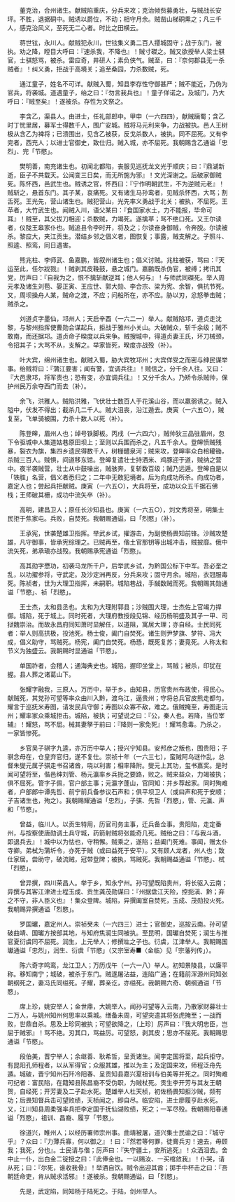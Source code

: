 <!-- { "loadSidebar": true } -->
　　董克治，合州诸生。献贼陷重庆，分兵来攻；克治倾赀募勇壮，与贼战长安坪。不胜，退据硐中。贼诱以爵位，不动；相守月余。贼凿山梯硐熏之；凡三千人，感克治风义，至死无二心者。时比之田横云。

　　蒋世铉，永川人。献贼犯永川，世铉集义勇二百人撄城固守；战于东门，被执。劝之降，瞠目大呼曰：『速杀我，不降也』！贼寸磔之。贼又欲授举人梁士骐官，士骐怒骂，被杀。雷应奇，井研人；素负侠气。贼至，曰：『奈何郡县无一杀贼者』！纠义勇，拒战于高境关；追至桑园，力杀数贼，死。

　　通江童子，姓名不可详。献贼入蜀，知县李存性守御甚严；贼不能近，乃伪为官兵，将袭城。道遇童子，绐之曰：『勿言我兵也』！童子佯诺之。及城门，乃大呼曰：『贼至矣』！遂被杀。存性为文祭之。

　　李含乙，渠县人。由进士，任礼部郎中。甲申（一六四四），献贼躏蜀；含乙时丁忧里居，募军士得数千人，围广安城。贼将马元利来争，力战被执。邑人王树极从含乙为裨将；已溃围出，见含乙被获，反戈杀数人，被执。同不屈死。又有李完者，西充人；以进士官御史，致仕归。贼入城，亦不屈死。我朝赐含乙通谥「忠烈」、完「节愍」。

　　樊明善，南充诸生也。初闻北都陷，丧服见巡抚龙文光于顺庆；曰：『鼎湖新逝，臣子不共载天。公闻变三日矣，而无所施为邪』！文光深谢之。后破家御贼死。陈怀西，邑武生也。贼诱之官，怀西曰：『宁作明朝武生，不为逆贼元老』！贼斩之，悬首东门。其子某，哀痛死。又有诸生马孙鸾者，见贼杀怀西，大骂；割舌死。王光先，营山诸生也。贼犯营山，光先率义勇战于北关；被执，不屈死。王苹者，大竹武生也。闻贼入川，语父某曰：『食国家水土，力不能报，毕命可耳』！贼至，其父拔刀相迎；杀数贼，力竭死。遂擒苹；骂不绝口死。又王尔读者，仪陇王皋家仆也。贼追县令李时开，将及之；尔读奋身御贼，令奔脱。尔读被杀。黎应大，夹江贡生。潜结乡邻之倡义者，图恢复；事露，贼支解之。子照斗、照逵、照鸾，同日遇害。

　　熊兆柱、李师武、鱼嘉鹏，皆叙州诸生也；倡义讨贼。兆柱被获，骂曰：『天运至此，任尔戕戮』！贼剥其皮鞔鼓，悬之城门。嘉鹏既杀伪官，被缚；拷讯其党，厉声曰：『自我为之，恨不擒斩献逆耳；他人何与』！与师武同磔死。举人周元孝及诸生刘苞、晏正寅、王应世、郭大勋、李合宗、梁为宪、余智，俱抗节死。又，周坝操舟人某，贼命之渡，不应；问船所在，亦不应。胁以刃，忿怒拳击贼；贼杀之。

　　刘道贞字墨仙，邛州人；天启辛酉（一六二一）举人。献贼陷邛，道贞走沈黎，与黎州指挥使曹勋合谋起兵，拒战于雅州小关山。大破贼众，斩千余级；贼不敢南，而还据邛。道贞命子暌度以兵来争。贼搜城中，得道贞妻王氏，环刀械颈，令招其子；大骂不从，支解之。举家皆死，暌度亦战殁（补）。

　　叶大宾，绵州诸生也。献贼入蜀，胁大宾牧邛州；大宾佯受之而密与绅民谋举事。绐贼将曰：『蒲江要害；闻有警，宜调兵往』！贼信之，分千余人往。又曰：『大邑隶邛，将军责也；恐有变，亦宜调兵往』！又分千余人。乃矫令杀贼帅，保护州民万余夺西门而去（补）。

　　余飞，洪雅人。贼陷洪雅，飞伏壮士数百人于花溪山谷，而以羸弱诱之。贼入隘中，伏发不得出；截杀几二千人。贼大沮丧，沿江遁去。庚寅（一六五○），贼复至，飞单骑被围，力杀十数人以死（补）。

　　陈登皞，眉州人也；绰号铁脚板。丙戌（一六四六），贼帅狄三品驻眉州，忽下令驱城中人集道姑巷原田坝上；至则以兵围而杀之，凡五千余人。登皞愤贼残暴，裂衣为旗，集四乡遗民得数千人，树栅醴泉河；贼来攻，登皞率众白棓耰锄，杀贼三百人。贼惧，间道移东馆。登皞复遣壮士持酒米、鸡豚迎于道，贼纳之营中。夜半袭贼营，壮士从中鼓噪出，贼骇奔，复斩数百级；贼乃远遁。登皞自是以「铁胜」名营，倡义者悉归之；二年中无敢犯境者。后为向成功所杀。向成功者，嘉定人也；尝起兵拒献贼。庚寅（一六五○），大兵将至，成功以众五千据石佛栈；王师破其栅，成功中流矢卒（补）。

　　高明，建昌卫人；原任长沙知县也。庚寅（一六五○），刘文秀将至，明集士民拒于焦家屯。兵败，自焚死。我朝赐通谥，曰「烈愍」（补）。

　　王承宪，世袭楚雄卫指挥。举武乡试，擢游击，为副使杨畏知前锋。沙贼攻楚雄，凡守御事，皆承宪综理之。已贼再至，偕土官那钥等出城冲击，贼披靡。俄中流矢死，弟承瑱亦战殁。我朝赐承宪通谥「烈愍」。

　　高其勋字懋功，初袭马龙所千户，后举武乡试，为黔国公标下中军。吾必奎之乱，以功擢参将，守武定。及沙定洲再反，分兵来攻；固守月余。城陷，衣冠服毒死。陈祯者，世为大理卫指挥，未嗣职。城陷巷战，手馘数贼而死。我朝赐其勋通谥「节愍」、祯「烈愍」。

　　王士杰，太和县丞也。太和为大理附郭县；沙贼围大理，士杰佐上官竭力捍御。城陷，死于城上。同时死者，大理府教授段见锦、经历杨明盛及其子一甲、司狱魏崇治。而故永昌府同知萧时显解任，以道阻，寓居大理；亦自经。士民同死者：举人则高拱极，投池死。杨士俊，阖门自焚死。诸生则尹梦旗、梦符、冯大成，倡义助守，骂贼死。杨宪，阖门自焚死。杨愻，既死复苏；妻竟死。人称太和节义为独盛云。我朝赐时显通谥「节愍」。

　　单国祚者，会稽人；通海典史也。城陷，握印坐堂上，骂贼；被杀，印犹在握。县人葬之诸葛山下。

　　张耀字融我，三原人。万历中，举于乡。由知县，历官贵州布政使，得民心。献贼死，其党孙可望等率众由川入黔，渡乌江，逼贵州；守将总兵官皮熊走都匀。耀言于巡抚米寿图，请发民兵守御；寿图以众寡不敌，难之。俄贼掩至，寿图走沅州；耀率家众乘城拒击。城陷，被执；可望说之曰：『公，秦人也。若降，当位宰辅』！耀怒，骂不屈。械其妻孥于前曰：『降则一家免死』！耀骂愈毒。乃杀之，一家皆惨死。

　　乡官吴子骐字九逵，亦万历中举人；授兴宁知县。安邦彦之叛也，围贵阳；子骐念母在，仓皇弃官归，遂不复仕。崇祯十年（一六三七），蛮贼阿乌谜作乱，总督朱燮元属子骐走书召诸酋，哓以利害；相率降附。燮元上其功，玺书嘉奖。是时闻可望将至，偕邑绅刘管、杨元瀛率乡兵扼之要路，败之。贼来益众，力竭被执；俱不屈死。管字子佩，官户部主事；元瀛字蓬山，官同知：并乡荐起家。同时殉难者，户部郎中谭先哲、前宁前兵备参议石声和；俱平坝卫人（或曰声和死于安顺；子吉诸生也，殉之）。我朝赐耀通谥「忠烈」，子骐、先哲「烈愍」，管、元瀛、声和「节愍」。

　　曾益，临川人。以贡生特用，历官司务主事，迁兵备佥事。贵阳陷，走定番州，与按察使唐勋调土兵守城，药箭射贼将张能奇几死。贼绐之曰：『与我斗酒，即退兵去』！城中以为怯也，守稍懈。贼乘之，遂陷；益阖门死难。事闻，赠太仆寺卿。弟栻为蒲圻令，亦死于贼（或曰益死于安平）。又有顾人龙者，州人也；致仕家居。尝助守，破流贼，冠带登陴；被执，骂贼死。我朝赐益通谥「节愍」、栻「烈愍」。

　　曾异撰，四川荣昌人。举于乡，知永宁州。孙可望既陷贵州，将长驱入云南；异撰与其客江津进士程玉成、贡生龚茂勋谋曰：『州据盘江天险，控扼滇、黔；弃之不守，非人臣义也』！集众登陴。城陷，异撰阖室自焚死，玉成、茂勋投火死。我朝赐异撰通谥「烈愍」。

　　罗国瓛，嘉定州人。崇祯癸未（一六四三）进士；官御史，巡按云南。孙可望破曲靖、国瓛方按部其地，与知府焦润生同被执。至昆明，国瓛自焚死；润生与推官夏衍虞同不屈死。润生，上元举人；修撰竑之子也。衍虞，江津举人。我朝赐国瓛通谥「忠烈」，润生、衍虞「节愍」（又宗室寿■〈金临〉见「宗藩列传」）。

　　陈六奇字鸣鸾，龙江卫人；万历戊午（一六一八）举人。初知景陵县，以廉平称。移知南宁；城破，被杀于东门。贼遂屠沾益，连陷广通；在籍前浑源州同知张朝纲死之，妻冯氏同缢死。子耀，葬亲讫，亦缢死。我朝赐六奇、朝纲通谥「节愍」。

　　席上珍，姚安举人；金世鼎，大姚举人。闻孙可望等入云南，乃散家财募壮士二万人，与姚州知州何思率以乘城。缮备未周，可望突遣其将张虎掩至；一战而败，世鼎自杀。思及上珍同被执；可望欲降之，〔上珍〕厉声曰：『我大明忠臣，岂屈于贼邪』！骂不绝。刃其口，骂益厉。可望怒，剥其皮；思亦不屈死。我朝赐思通谥「节愍」。

　　段伯美，晋宁举人；余继善、耿希哲，呈贡诸生。闻李定国将至，起兵拒守。有昆阳孔师程者，以从军得官；众服其雄，推以为主；及定国来攻，师程泛舟先遁。城破，晋宁知州石阡冷阳春、呈贡知县嘉兴夏祖训与伯美等并死之。同时殉难可纪者：富民陷，在籍知县陈昌裔不受伪职，为贼杖死。贡生李开芳与其友王朝贺，自经死；开芳妻及二子赴水死。楚雄举人杜天桢，初佐杨畏知拒沙贼，频有功；后畏知督兵击可望败绩，天桢闻之，即自尽。临安陷，进士廖履亨赴水死。又，江川知县周柔强率兵拒李定国于抚仙湖败绩，死之；一军尽殁。我朝赐阳春通谥「烈愍」，祖训、昌裔、履亨「节愍」。

　　徐道兴，睢州人；以经历署师宗州事。曲靖被屠，道兴集士民谕之曰：『城守乎』？众曰：『力薄兵寡，何以御之』！曰：『然若等何罪，徒膏兵刃！速去，毋顾我；我死，分也』。士民请与偕；厉声曰：『失守疆土，安所逃死』！众洒泪去。舍中止一仆，出白金二锭授之曰：『此俸金也。一以赐汝、一买棺敛我』！仆哭，请从死；曰：『尔死，谁收我骨』！举酒自饮。贼令出迎其酋；掷手中杯击之曰：『吾朝廷命吏，肯从贼求活邪』！遂被杀。我朝赐通谥，曰「烈愍」。

　　先是，武定陷，同知杨于陆死之。于陆，剑州举人。

